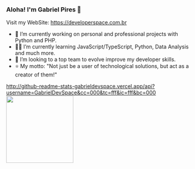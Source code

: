 ### Aloha! I'm Gabriel Pires 👋
Visit my WebSite: https://developerspace.com.br
- 🔭 I’m currently working on personal and professional projects with Python and PHP.  
- :man_student: I’m currently learning JavaScript/TypeScript, Python, Data Analysis and much more.
- :rocket: I’m looking to a top team to evolve improve my developer skills.
- :star: My motto: "Not just be a user of technological solutions, but act as a creator of them!"
<div>
<a href="https://github.com/seu-usuário-aqui">
  http://github-readme-stats-gabrieldevspace.vercel.app/api?username=GabrielDevSpace&cc=000&tc=fff&ic=fff&bc=000

<img height="180em" src="http://github-readme-stats-gabrieldevspace.vercel.app/api?username=GabrielDevSpace&layout=compact&langs_count=7&theme=dracula"/>
</div>
